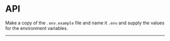 # API

Make a copy of the `.env.example` file and name it `.env` and supply the values for the environment variables.

---
